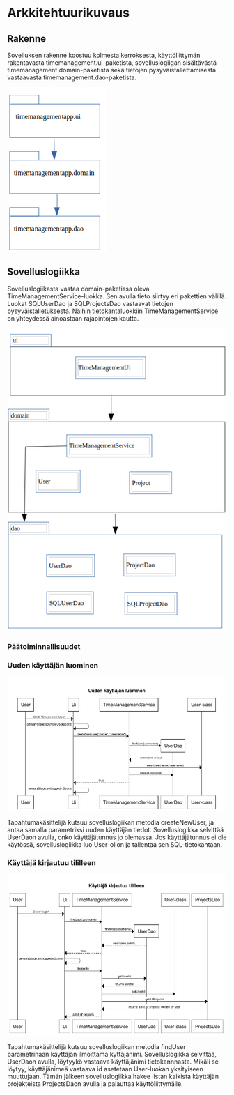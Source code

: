# Arkkitehtuurikuvaus

## Rakenne

Sovelluksen rakenne koostuu kolmesta kerroksesta, käyttöliittymän rakentavasta timemanagement.ui-paketista, sovelluslogiigan sisältävästä timemanagement.domain-paketista sekä tietojen pysyväistallettamisesta vastaavasta timemanagement.dao-paketista. 

![packages](https://github.com/mateppon/ot-harjoitustyo/blob/master/pictures/packages.png)

## Sovelluslogiikka
Sovelluslogiikasta vastaa domain-paketissa oleva TimeManagementService-luokka. Sen avulla tieto siirtyy eri pakettien välillä. Luokat  SQLUserDao ja SQLProjectsDao vastaavat tietojen pysyväistalletuksesta. Näihin tietokantaluokkiin TimeManagementService on yhteydessä ainoastaan rajapintojen kautta. 

![packages_and_classes](https://github.com/mateppon/ot-harjoitustyo/blob/master/pictures/packages%20and%20classes2.png)

### Päätoiminnallisuudet

### Uuden käyttäjän luominen
![sekvenssikaavio](https://github.com/mateppon/ot-harjoitustyo/blob/master/pictures/sekvenssikaavio.png)

Tapahtumakäsittelijä kutsuu sovelluslogiikan metodia createNewUser, ja antaa samalla parametriksi uuden käyttäjän tiedot. Sovelluslogikka selvittää UserDaon avulla, onko käyttäjätunnus jo olemassa. Jos käyttäjätunnus ei ole käytössä, sovelluslogiikka luo User-olion ja tallentaa sen SQL-tietokantaan.
### Käyttäjä kirjautuu tililleen
![](https://github.com/mateppon/ot-harjoitustyo/blob/master/pictures/userLogIn.png)

Tapahtumakäsittelijä kutsuu sovelluslogiikan metodia findUser parametrinaan käyttäjän ilmoittama kyttäjänimi. Sovelluslogikka selvittää, UserDaon avulla, löytyykö vastaava käyttäjänimi tietokannnasta. Mikäli se löytyy, käyttäjänimeä vastaava id asetetaan User-luokan yksityiseen muuttujaan. Tämän jälkeen sovelluslogiikka hakee listan kaikista käyttäjän projekteista ProjectsDaon avulla ja palauttaa käyttöliittymälle.  
